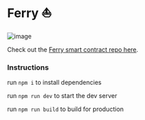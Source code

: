 
# Ferry ⛵

![image](https://user-images.githubusercontent.com/52714090/129492704-c1e0b2f1-fd0e-4376-842c-e3718a1ea2be.png)

Check out the [Ferry smart contract repo here](https://github.com/BenSparksCode/ferry-contracts).


### Instructions

run `npm i` to install dependencies

run `npm run dev` to start the dev server

run `npm run build` to build for production


